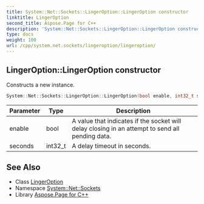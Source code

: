 ```yaml
---
title: System::Net::Sockets::LingerOption::LingerOption constructor
linktitle: LingerOption
second_title: Aspose.Page for C++
description: 'System::Net::Sockets::LingerOption::LingerOption constructor. Constructs a new instance in C++.'
type: docs
weight: 100
url: /cpp/system.net.sockets/lingeroption/lingeroption/
---
```

## LingerOption::LingerOption constructor


Constructs a new instance.

```cpp
System::Net::Sockets::LingerOption::LingerOption(bool enable, int32_t seconds)
```


| Parameter | Type | Description |
| --- | --- | --- |
| enable | bool | A value that indicates if the socket will delay closing in an attempt to send all pending data. |
| seconds | int32_t | A delay timeout in seconds. |

## See Also

* Class [LingerOption](../)
* Namespace [System::Net::Sockets](../../)
* Library [Aspose.Page for C++](../../../)
